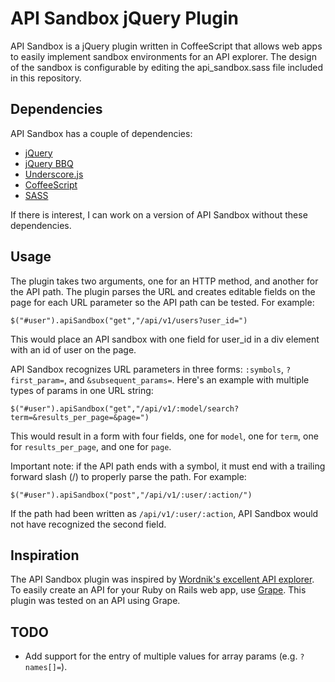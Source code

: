 API Sandbox jQuery Plugin
=========================

API Sandbox is a jQuery plugin written in CoffeeScript that allows web apps to easily implement sandbox environments for an API explorer. The design of the sandbox is configurable by editing the api_sandbox.sass file included in this repository.

Dependencies
------------

API Sandbox has a couple of dependencies:

 * [jQuery](http://jquery.com/)
 * [jQuery BBQ](http://benalman.com/projects/jquery-bbq-plugin/)
 * [Underscore.js](http://documentcloud.github.com/underscore/)
 * [CoffeeScript](http://jashkenas.github.com/coffee-script/)
 * [SASS](http://sass-lang.com/)

If there is interest, I can work on a version of API Sandbox without these dependencies.

Usage
-----

The plugin takes two arguments, one for an HTTP method, and another for the API path. The plugin parses the URL and creates editable fields on the page for each URL parameter so the API path can be tested. For example:

    $("#user").apiSandbox("get","/api/v1/users?user_id=")

This would place an API sandbox with one field for user_id in a div element with an id of user on the page.

API Sandbox recognizes URL parameters in three forms: `:symbols`, `?first_param=`, and `&subsequent_params=`. Here's an example with multiple types of params in one URL string:

    $("#user").apiSandbox("get","/api/v1/:model/search?term=&results_per_page=&page=")

This would result in a form with four fields, one for `model`, one for `term`, one for `results_per_page`, and one for `page`.

Important note: if the API path ends with a symbol, it must end with a trailing forward slash (/) to properly parse the path. For example:

    $("#user").apiSandbox("post","/api/v1/:user/:action/")

If the path had been written as `/api/v1/:user/:action`, API Sandbox would not have recognized the second field.

Inspiration
-----------

The API Sandbox plugin was inspired by [Wordnik's excellent API explorer](http://developer.wordnik.com/docs). To easily create an API for your Ruby on Rails web app, use [Grape](https://github.com/intridea/grape). This plugin was tested on an API using Grape.

TODO
----

* Add support for the entry of multiple values for array params (e.g. `?names[]=`).